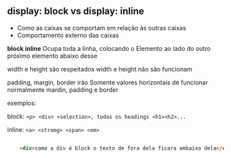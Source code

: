 ## display: block vs display: inline

- Como as caixas se comportam em relação às outras caixas
- Comportamento externo das caixas

**block**                           **inline**
Ocupa toda a linha, colocando o     Elemento ao lado do outro
próximo elemento abaixo desse

width e height são respeitados      width e height não são funcionam

padding, margin, border irão        Somente valores horizontais de
funcionar normalmente               mardin, padding e border


exemplos:

block: `<p> <div> <selection>, todos os headings <h1><h2>...`

inline: `<a> <stromg> <span> <em>`

```html

    <div>como a div é block o texto de fora dela ficara embaixo dela</div>Texto inline

```